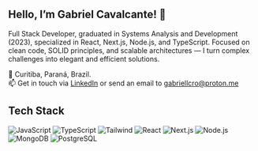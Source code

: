 ## Hello, I’m Gabriel Cavalcante! 👋

Full Stack Developer, graduated in Systems Analysis and Development (2023), specialized in React, Next.js, Node.js, and TypeScript. Focused on clean code, SOLID principles, and scalable architectures — I turn complex challenges into elegant and efficient solutions.

📍 Curitiba, Paraná, Brazil. <br/>
📫 Get in touch via [LinkedIn](https://www.linkedin.com/in/gabrielrios-dev) or send an email to gabriellcro@proton.me

## Tech Stack

![JavaScript](https://img.shields.io/badge/-JavaScript-212121?style=flat&logo=javascript)
![TypeScript](https://img.shields.io/badge/-TypeScript-212121?style=flat&logo=typescript&logoColor=2D79C7)
![Tailwind](https://img.shields.io/badge/-Tailwind-212121?style=flat&logo=tailwind-css)
![React](https://img.shields.io/badge/-React-212121?style=flat&logo=react)
![Next.js](https://img.shields.io/badge/-Next.js-212121?style=flat&logo=next.js)
![Node.js](https://img.shields.io/badge/-Node.js-212121?style=flat&logo=node.js)
![MongoDB](https://img.shields.io/badge/-MongoDB-212121?style=flat&logo=mongodb)
![PostgreSQL](https://img.shields.io/badge/-PostgreSQL-212121?style=flat&logo=postgresql)

